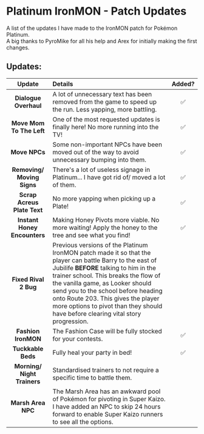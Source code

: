 # Platinum IronMON - Patch Updates
A list of the updates I have made to the IronMON patch for Pokémon Platinum.<br>A big thanks to PyroMike for all his help and Arex for initially making the first changes.
<br>
## Updates:
| **Update** | **Details** | **Added?** |
|:-:|:-|:-:|
| **Dialogue Overhaul** | A lot of unnecessary text has been removed from the game to speed up the run. Less yapping, more battling. | ✅ |
| **Move Mom To The Left** | One of the most requested updates is finally here! No more running into the TV! | ✅ |
| **Move NPCs** | Some non-important NPCs have been moved out of the way to avoid unnecessary bumping into them. | ✅ |
| **Removing/ Moving Signs** | There's a lot of useless signage in Platinum... I have got rid of/ moved a lot of them. | ✅ |
| **Scrap Acreus Plate Text** | No more yapping when picking up a Plate! | ✅ |
| **Instant Honey Encounters** | Making Honey Pivots more viable. No more waiting! Apply the honey to the tree and see what you find! | ✅ |
| **Fixed Rival 2 Bug** | Previous versions of the Platinum IronMON patch made it so that the player can battle Barry to the east of Jubilife **BEFORE** talking to him in the trainer school. This breaks the flow of the vanilla game, as Looker should send you to the school before heading onto Route 203. This gives the player more options to pivot than they should have before clearing vital story progression. |  |
| **Fashion IronMON** | The Fashion Case will be fully stocked for your contests. | ✅ |
| **Tuckkable Beds** | Fully heal your party in bed! | ✅ |
| **Morning/ Night Trainers** | Standardised trainers to not require a specific time to battle them. |  |
| **Marsh Area NPC** | The Marsh Area has an awkward pool of Pokémon for pivoting in Super Kaizo. I have added an NPC to skip 24 hours forward to enable Super Kaizo runners to see all the options. |  |
